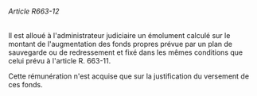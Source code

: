 ###### Article R663-12

Il est alloué à l'administrateur judiciaire un émolument calculé sur le montant de l'augmentation des fonds propres prévue par un plan de sauvegarde ou de redressement et fixé dans les mêmes conditions que celui prévu à l'article R. 663-11.

Cette rémunération n'est acquise que sur la justification du versement de ces fonds.

